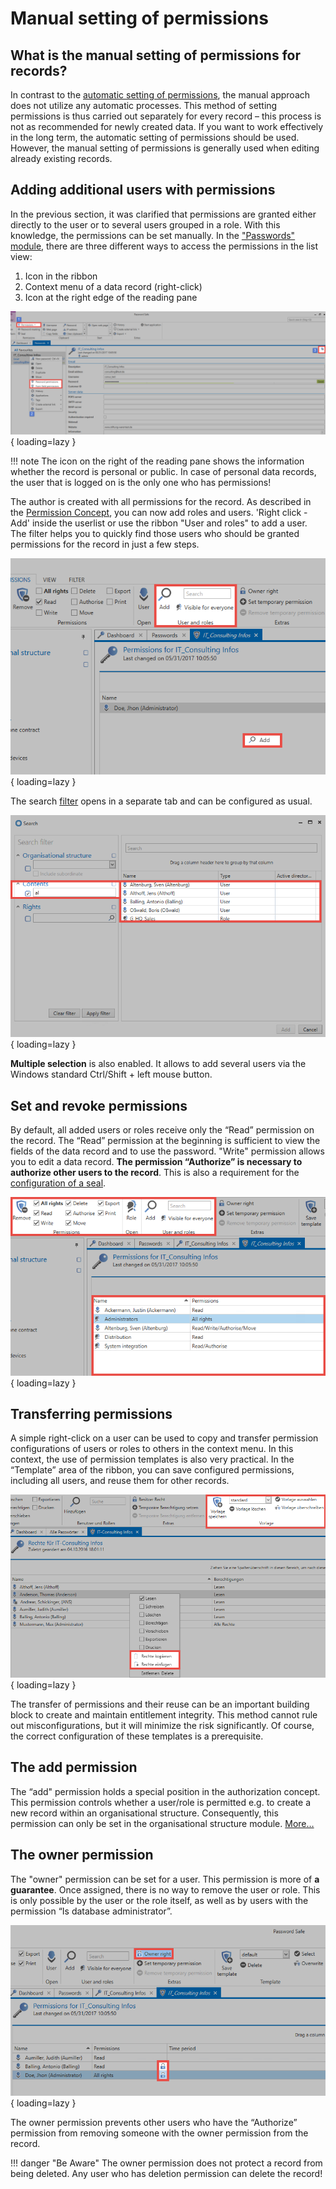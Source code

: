 # Manual setting of permissions

## What is the manual setting of permissions for records?

In contrast to the [automatic setting of permissions]({{url.placeholder}}), the manual approach does not utilize any automatic processes. This method of setting permissions is thus carried out separately for every record – this process is not as recommended for newly created data. If you want to work effectively in the long term, the automatic setting of permissions should be used. However, the manual setting of permissions is generally used when editing already existing records.

## Adding additional users with permissions

In the previous section, it was clarified that permissions are granted either directly to the user or to several users grouped in a role. With this knowledge, the permissions can be set manually. In the ["Passwords" module]({{url.placeholder}}), there are three different ways to access the permissions in the list view:

1. Icon in the ribbon
2. Context menu of a data record (right-click)
3. Icon at the right edge of the reading pane

![permissions menu location](/assets/en/permission/manual-setting-of-permissions/manual-setting-of-permissions-1.png){ loading=lazy }

!!! note
    The icon on the right of the reading pane shows the information whether the record is personal or public. In case of personal data records, the user that is logged on is the only one who has permissions!

The author is created with all permissions for the record. As described in the [Permission Concept](/configuration/permissionconcept/), you can now add roles and users. 'Right click - Add' inside the userlist or use the ribbon "User and roles" to add a user. The filter helps you to quickly find those users who should be granted permissions for the record in just a few steps.

![add user and role menu](/assets/en/permission/manual-setting-of-permissions/manual-setting-of-permissions-2.png){ loading=lazy }

The search [filter]({{url.placeholder}}) opens in a separate tab and can be configured as usual.

![search filter example](/assets/en/permission/manual-setting-of-permissions/manual-setting-of-permissions-3.png){ loading=lazy }

**Multiple selection** is also enabled. It allows to add several users via the Windows standard Ctrl/Shift + left mouse button.

## Set and revoke permissions

By default, all added users or roles receive only the “Read” permission on the record. The “Read” permission at the beginning is sufficient to view the fields of the data record and to use the password. "Write" permission allows you to edit a data record. **The permission “Authorize” is necessary to authorize other users to the record**. This is also a requirement for the [configuration of a seal]({{url.placeholder}}).

![setting all permissions example](/assets/en/permission/manual-setting-of-permissions/manual-setting-of-permissions-4.png){ loading=lazy }

## Transferring permissions
A simple right-click on a user can be used to copy and transfer permission configurations of users or roles to others in the context menu. In this context, the use of permission templates is also very practical. In the “Template” area of ​​the ribbon, you can save configured permissions, including all users, and reuse them for other records.

![preset menu](/assets/en/permission/manual-setting-of-permissions/manual-setting-of-permissions-5.png){ loading=lazy }

The transfer of permissions and their reuse can be an important building block to create and maintain entitlement integrity. This method cannot rule out misconfigurations, but it will minimize the risk significantly. Of course, the correct configuration of these templates is a prerequisite.

## The add permission
The “add" permission holds a special position in the authorization concept. This permission controls whether a user/role is permitted e.g. to create a new record within an organisational structure. Consequently, this permission can only be set in the organisational structure module. [More…]({{url.placeholder}})

## The owner permission
The "owner" permission can be set for a user. This permission is more of **a guarantee**. Once assigned, there is no way to remove the user or role. This is only possible by the user or the role itself, as well as by users with the permission “Is database administrator”.

![owner permission](/assets/en/permission/manual-setting-of-permissions/manual-setting-of-permissions-6.png){ loading=lazy }

The owner permission prevents other users who have the “Authorize” permission from removing someone with the owner permission from the record.

!!! danger "Be Aware"
    The owner permission does not protect a record from being deleted. Any user who has deletion permission can delete the record!
